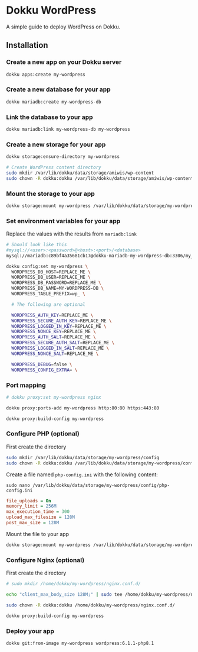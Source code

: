 # Dokku WordPress

A simple guide to deploy WordPress on Dokku.

## Installation

### Create a new app on your Dokku server

```bash
dokku apps:create my-wordpress
```

### Create a new database for your app

```bash
dokku mariadb:create my-wordpress-db
```

### Link the database to your app

```bash
dokku mariadb:link my-wordpress-db my-wordpress
```

### Create a new storage for your app

```bash
dokku storage:ensure-directory my-wordpress

# Create WordPress content directory
sudo mkdir /var/lib/dokku/data/storage/amiwis/wp-content
sudo chown -R dokku:dokku /var/lib/dokku/data/storage/amiwis/wp-content
```

### Mount the storage to your app

```bash
dokku storage:mount my-wordpress /var/lib/dokku/data/storage/my-wordpress/wp-content:/var/www/html/wp-content
```

### Set environment variables for your app

Replace the values with the results from `mariadb:link`

```bash
# Should look like this
#mysql://<user>:<password>@<host>:<port>/<database>
mysql://mariadb:c89bf4a35681cb17@dokku-mariadb-my-wordpress-db:3306/my_wordpress_db
```

```bash
dokku config:set my-wordpress \
  WORDPRESS_DB_HOST=REPLACE_ME \
  WORDPRESS_DB_USER=REPLACE_ME \
  WORDPRESS_DB_PASSWORD=REPLACE_ME \
  WORDPRESS_DB_NAME=MY-WORDPRESS-DB \
  WORDPRESS_TABLE_PREFIX=wp_ \

  # The following are optional

  WORDPRESS_AUTH_KEY=REPLACE_ME \
  WORDPRESS_SECURE_AUTH_KEY=REPLACE_ME \
  WORDPRESS_LOGGED_IN_KEY=REPLACE_ME \
  WORDPRESS_NONCE_KEY=REPLACE_ME \
  WORDPRESS_AUTH_SALT=REPLACE_ME \
  WORDPRESS_SECURE_AUTH_SALT=REPLACE_ME \
  WORDPRESS_LOGGED_IN_SALT=REPLACE_ME \
  WORDPRESS_NONCE_SALT=REPLACE_ME \

  WORDPRESS_DEBUG=false \
  WORDPRESS_CONFIG_EXTRA= \
```

### Port mapping

```bash
# dokku proxy:set my-wordpress nginx

dokku proxy:ports-add my-wordpress http:80:80 https:443:80

dokku proxy:build-config my-wordpress
```

### Configure PHP (optional)

First create the directory

```bash
sudo mkdir /var/lib/dokku/data/storage/my-wordpress/config
sudo chown -R dokku:dokku /var/lib/dokku/data/storage/my-wordpress/config
```

Create a file named `php-config.ini` with the following content:

`sudo nano /var/lib/dokku/data/storage/my-wordpress/config/php-config.ini`

```ini
file_uploads = On
memory_limit = 256M
max_execution_time = 300
upload_max_filesize = 128M
post_max_size = 128M
```

Mount the file to your app

```bash
dokku storage:mount my-wordpress /var/lib/dokku/data/storage/my-wordpress/config/php-config.ini:/usr/local/etc/php/conf.d/99-php-config.ini
```

### Configure Nginx (optional)

First create the directory

```bash
# sudo mkdir /home/dokku/my-wordpress/nginx.conf.d/

echo "client_max_body_size 128M;" | sudo tee /home/dokku/my-wordpress/nginx.conf.d/99-nginx.conf

sudo chown -R dokku:dokku /home/dokku/my-wordpress/nginx.conf.d/

dokku proxy:build-config my-wordpress
```

### Deploy your app

```bash
dokku git:from-image my-wordpress wordpress:6.1.1-php8.1
```
